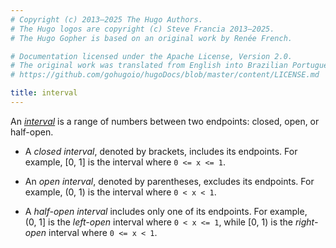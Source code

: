 ```yaml
---
# Copyright (c) 2013–2025 The Hugo Authors.
# The Hugo logos are copyright (c) Steve Francia 2013–2025.
# The Hugo Gopher is based on an original work by Renée French.

# Documentation licensed under the Apache License, Version 2.0.
# The original work was translated from English into Brazilian Portuguese.
# https://github.com/gohugoio/hugoDocs/blob/master/content/LICENSE.md

title: interval
---
```


An [_interval_](https://en.wikipedia.org/wiki/Interval_(mathematics)) is a range of numbers between two endpoints: closed, open, or half-open.

  - A _closed interval_, denoted by brackets, includes its endpoints. For example, [0,&nbsp;1]&nbsp;is the interval where `0 <= x <= 1`.

  - An _open interval_, denoted by parentheses, excludes its endpoints. For example, (0,&nbsp;1)&nbsp;is the interval where `0 < x < 1`.

  - A _half-open interval_ includes only one of its endpoints. For example, (0,&nbsp;1]&nbsp;is the _left-open_ interval where `0 < x <= 1`, while [0,&nbsp;1)&nbsp;is the _right-open_ interval where `0 <= x < 1`.
